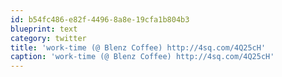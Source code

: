 ```yaml
---
id: b54fc486-e82f-4496-8a8e-19cfa1b804b3
blueprint: text
category: twitter
title: 'work-time (@ Blenz Coffee) http://4sq.com/4Q25cH'
caption: 'work-time (@ Blenz Coffee) http://4sq.com/4Q25cH'
---
```

